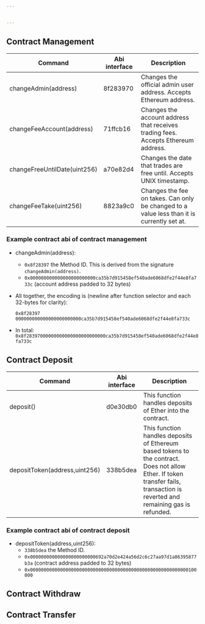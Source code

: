 ```yaml
---


---
```


<h2 id="contract-management">Contract Management</h2>

<table>
<thead>
<tr>
<th>Command</th>
<th>Abi interface</th>
<th>Description</th>
</tr>
</thead>
<tbody>
<tr>
<td>changeAdmin(address)</td>
<td>8f283970</td>
<td>Changes the official admin user address. Accepts Ethereum address.</td>
</tr>
<tr>
<td>changeFeeAccount(address)</td>
<td>71ffcb16</td>
<td>Changes the account address that receives trading fees. Accepts Ethereum address.</td>
</tr>
<tr>
<td>changeFreeUntilDate(uint256)</td>
<td>a70e82d4</td>
<td>Changes the date that trades are free until. Accepts UNIX timestamp.</td>
</tr>
<tr>
<td>changeFeeTake(uint256)</td>
<td>8823a9c0</td>
<td>Changes the fee on takes. Can only be changed to a value less than it is currently set at.</td>
</tr>
</tbody>
</table><h3 id="example-contract-abi-of--contract-management">Example contract abi of  contract management</h3>
<ul>
<li>
<p>changeAdmin(address):</p>
<ul>
<li><code>0x8f28397</code> the Method ID. This is derived from the signature <code>changeAdmin(address)</code>.</li>
<li><code>0x000000000000000000000000ca35b7d915458ef540ade6068dfe2f44e8fa733c</code> (account address padded to 32 bytes)</li>
</ul>
</li>
<li>
<p>All together, the encoding is (newline after function selector and each 32-bytes for clarity):</p>
<pre><code>0x8f28397
000000000000000000000000ca35b7d915458ef540ade6068dfe2f44e8fa733c
</code></pre>
</li>
<li>
<p>In total:	<br>
<code>0x8f28397000000000000000000000000ca35b7d915458ef540ade6068dfe2f44e8fa733c</code></p>
</li>
</ul>
<h2 id="contract-deposit">Contract Deposit</h2>

<table>
<thead>
<tr>
<th>Command</th>
<th>Abi interface</th>
<th>Description</th>
</tr>
</thead>
<tbody>
<tr>
<td>deposit()</td>
<td>d0e30db0</td>
<td>This function handles deposits of Ether into the contract.</td>
</tr>
<tr>
<td>depositToken(address,uint256)</td>
<td>338b5dea</td>
<td>This function handles deposits of Ethereum based tokens to the contract. Does not allow Ether. If token transfer fails, transaction is reverted and remaining gas is refunded.</td>
</tr>
</tbody>
</table><h3 id="example-contract-abi-of-contract-deposit">Example contract abi of contract deposit</h3>
<ul>
<li>depositToken(address,uint256):
<ul>
<li><code>338b5dea</code> the Method ID.</li>
<li><code>0x000000000000000000000000692a70d2e424a56d2c6c27aa97d1a86395877b3a</code> (contract address padded to 32 bytes)</li>
<li><code>0x0000000000000000000000000000000000000000000000000000000000100000</code></li>
</ul>
</li>
</ul>
<h2 id="contract-withdraw">Contract Withdraw</h2>
<h2 id="contract-transfer">Contract Transfer</h2>

